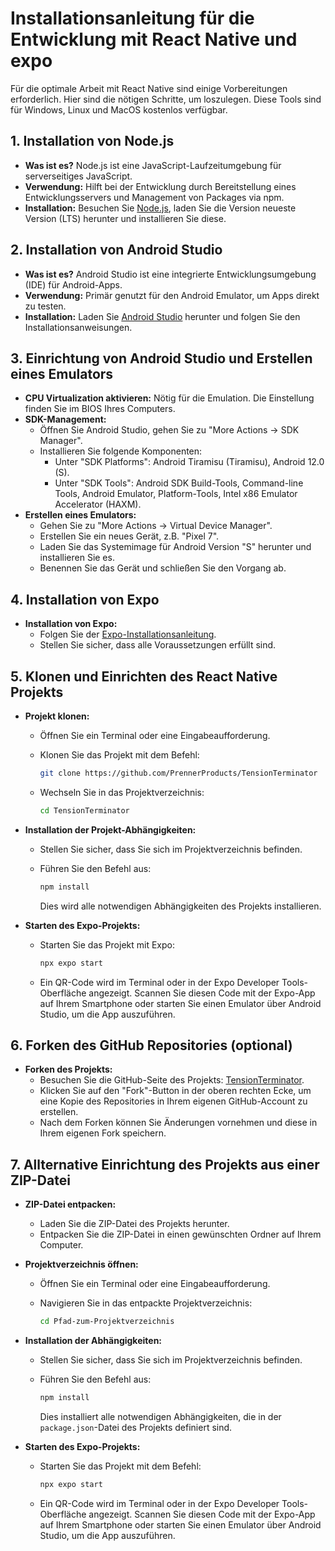 # Installationsanleitung für die Entwicklung mit React Native und expo

Für die optimale Arbeit mit React Native sind einige Vorbereitungen erforderlich. Hier sind die nötigen Schritte, um loszulegen. Diese Tools sind für Windows, Linux und MacOS kostenlos verfügbar.

## 1. Installation von Node.js

- **Was ist es?** Node.js ist eine JavaScript-Laufzeitumgebung für serverseitiges JavaScript.
- **Verwendung:** Hilft bei der Entwicklung durch Bereitstellung eines Entwicklungsservers und Management von Packages via npm.
- **Installation:** Besuchen Sie [Node.js](https://nodejs.org/en/), laden Sie die Version neueste Version (LTS) herunter und installieren Sie diese.

## 2. Installation von Android Studio

- **Was ist es?** Android Studio ist eine integrierte Entwicklungsumgebung (IDE) für Android-Apps.
- **Verwendung:** Primär genutzt für den Android Emulator, um Apps direkt zu testen.
- **Installation:** Laden Sie [Android Studio](https://developer.android.com/studio) herunter und folgen Sie den Installationsanweisungen.

## 3. Einrichtung von Android Studio und Erstellen eines Emulators

- **CPU Virtualization aktivieren:** Nötig für die Emulation. Die Einstellung finden Sie im BIOS Ihres Computers.
- **SDK-Management:**
  - Öffnen Sie Android Studio, gehen Sie zu "More Actions -> SDK Manager".
  - Installieren Sie folgende Komponenten:
    - Unter "SDK Platforms": Android Tiramisu (Tiramisu), Android 12.0 (S).
    - Unter "SDK Tools": Android SDK Build-Tools, Command-line Tools, Android Emulator, Platform-Tools, Intel x86 Emulator Accelerator (HAXM).
- **Erstellen eines Emulators:**
  - Gehen Sie zu "More Actions -> Virtual Device Manager".
  - Erstellen Sie ein neues Gerät, z.B. "Pixel 7".
  - Laden Sie das Systemimage für Android Version "S" herunter und installieren Sie es.
  - Benennen Sie das Gerät und schließen Sie den Vorgang ab.

## 4. Installation von Expo

- **Installation von Expo:**
  - Folgen Sie der [Expo-Installationsanleitung](https://expo.io/learn).
  - Stellen Sie sicher, dass alle Voraussetzungen erfüllt sind.

## 5. Klonen und Einrichten des React Native Projekts

- **Projekt klonen:**

  - Öffnen Sie ein Terminal oder eine Eingabeaufforderung.
  - Klonen Sie das Projekt mit dem Befehl:

    ```bash
    git clone https://github.com/PrennerProducts/TensionTerminator
    ```

  - Wechseln Sie in das Projektverzeichnis:

    ```bash
    cd TensionTerminator
    ```

- **Installation der Projekt-Abhängigkeiten:**

  - Stellen Sie sicher, dass Sie sich im Projektverzeichnis befinden.
  - Führen Sie den Befehl aus:

    ```bash
    npm install
    ```

    Dies wird alle notwendigen Abhängigkeiten des Projekts installieren.

- **Starten des Expo-Projekts:**

  - Starten Sie das Projekt mit Expo:

    ```bash
    npx expo start
    ```

  - Ein QR-Code wird im Terminal oder in der Expo Developer Tools-Oberfläche angezeigt. Scannen Sie diesen Code mit der Expo-App auf Ihrem Smartphone oder starten Sie einen Emulator über Android Studio, um die App auszuführen.

## 6. Forken des GitHub Repositories (optional)

- **Forken des Projekts:**
  - Besuchen Sie die GitHub-Seite des Projekts: [TensionTerminator](https://github.com/PrennerProducts/TensionTerminator).
  - Klicken Sie auf den "Fork"-Button in der oberen rechten Ecke, um eine Kopie des Repositories in Ihrem eigenen GitHub-Account zu erstellen.
  - Nach dem Forken können Sie Änderungen vornehmen und diese in Ihrem eigenen Fork speichern.

## 7. Allternative Einrichtung des Projekts aus einer ZIP-Datei

- **ZIP-Datei entpacken:**

  - Laden Sie die ZIP-Datei des Projekts herunter.
  - Entpacken Sie die ZIP-Datei in einen gewünschten Ordner auf Ihrem Computer.

- **Projektverzeichnis öffnen:**

  - Öffnen Sie ein Terminal oder eine Eingabeaufforderung.
  - Navigieren Sie in das entpackte Projektverzeichnis:

    ```bash
    cd Pfad-zum-Projektverzeichnis
    ```

- **Installation der Abhängigkeiten:**

  - Stellen Sie sicher, dass Sie sich im Projektverzeichnis befinden.
  - Führen Sie den Befehl aus:

    ```bash
    npm install
    ```

    Dies installiert alle notwendigen Abhängigkeiten, die in der `package.json`-Datei des Projekts definiert sind.

- **Starten des Expo-Projekts:**

  - Starten Sie das Projekt mit dem Befehl:

    ```bash
    npx expo start
    ```

  - Ein QR-Code wird im Terminal oder in der Expo Developer Tools-Oberfläche angezeigt. Scannen Sie diesen Code mit der Expo-App auf Ihrem Smartphone oder starten Sie einen Emulator über Android Studio, um die App auszuführen.
